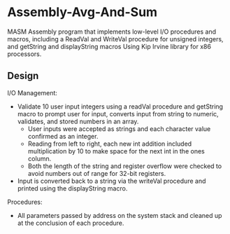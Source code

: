 # Assembly-Avg-And-Sum #
MASM Assembly program that implements low-level I/O procedures and macros, including a ReadVal and WriteVal procedure for unsigned integers, and getString and displayString macros Using Kip Irvine library for x86 processors.

## Design ##
I/O Management:
* Validate 10  user input integers using a readVal procedure and getString macro to prompt user for input, converts input from string to numeric, validates, and stored numbers in an array.
  * User inputs were accepted as strings and each character value confirmed as an integer. 
  * Reading from left to right, each new int addition included multiplication by 10 to make space for the next int in the ones column.
  * Both the length of the string and register overflow were checked to avoid numbers out of range for 32-bit registers.
* Input  is converted back to a string via the writeVal procedure and printed using the displayString macro.

Procedures:
* All parameters passed by address on the system stack and cleaned up at the conclusion of each procedure.
